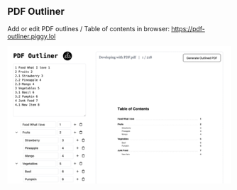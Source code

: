 ## PDF Outliner

Add or edit PDF outlines / Table of contents in browser: https://pdf-outliner.piggy.lol


![](./screenshots/image.png)
